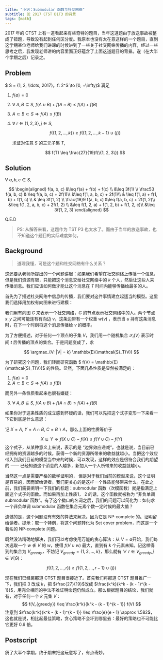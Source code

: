 ```yaml
---
title: "小记：Submodular 函数与社交网络"
subtitle: 论 2017 CTST D1T3 的背景
tags: [math]
---
```


2017 年的 CTST 上有一道看起来有些奇特的题目，当年这道题由于放送事故被整成了错题，导致没有起到任何区分度。我原本也没有太在意这样的一个题目，直到这学期某位老师给我们讲课的时候讲到了一些关于社交网络传播的内容，经过一些思考之后，我发现老师讲的内容里面正好蕴含了上面这道题目的背景。遂（在大半个学期之后）记录之。

## Problem

$ S = \{1, 2, \ldots, 2017\}$，$f: 2^S \to [0, +\infty)$ 满足

1. $f(\emptyset) = 0$

2. $\forall\ A, B \subseteq S$, $f(A \cup B) + f(A\cap B) \leq f(A) + f(B)$

3. $A \subset B \subset S \Longrightarrow f(A) \leq f(B)$

4. $\forall\ r \in \{1, 2, 3\}, j \in S$,

    $$
    f(\{1, 2, \ldots, k\}) \geq f(\{1, 2, \ldots, k - 1\} \cup\{j\})
    $$
    

    求证对任意 $S$ 的三元子集 $T$,

    
    $$
    f(T) \leq \frac{27}{19}f(\{1, 2, 3\})
    $$
    

## Solution

$\forall\ a, b, c \in S$, 

$$
\begin{aligned}
	f(a, b, c) &\leq f(a) + f(b) + f(c) \\
	&\leq 3f(1) \\
	\frac53 f(a, b, c) & \leq f(a, b, c) + 2f(1)\\
	&\leq f(1, a, b, c) + 2f(1)\\
	& \leq f(1, a) + f(1, b) + f(1, c) \\
	& \leq 3f(1, 2) \\
	\frac{19}9 f(a, b, c) &\leq f(a, b, c) + 2f(1, 2)\\
	&\leq f(1, 2, a, b, c) + 2f(1, 2) \\
	&\leq f(1, 2, a) + f(1, 2, b) + f(1, 2, c)\\
	&\leq 3f(1, 2, 3)
\end{aligned}
$$

Q.E.D

> PS: 从解答来看，这题作为 TST P3 也太水了。而由于当年的放送事故，也不知道这个题目的实际难度如何。

## Background

> 道理我懂，可是这个题和社交网络有什么关系？

 这还要从老师所提出的一个问题讲起：如果我们希望在社交网络上传播一个信息，但是我们资源有限，只能把这个消息交给社交网络中的 $k$ 个人，然后让这些人来传播消息。我们应该如何做才能让这个消息在 $T$ 时间内能够传播给最多的人。

首先为了描述社交网络中信息的传播，我们要对这件事情建立起适当的模型。这里我们选择用加权有向图来进行建模：

我们用有向图 $G$ 来表示一个社交网络，$G$ 的节点表示社交网络中的人。两个节点 $x, y$ 之间可能连有有向边 $v$，这条边带有一个权重 $w(v)$ ，表示当 $u$ 持有这条消息时，在下一个时刻将这个消息传播给 $v$ 的概率。

为了方便描述，对于任何一个顶点的子集 $V$，我们用一个随机集合 $\mathcal{S}_t(V)$ 表示时间 $t$ 后传播的顶点的集合。于是问题变成了，求

$$
\argmax_{V: |V| = k} \mathbb{E}(\mathcal{S}_T(V))
$$

为了研究这个问题，我们转而研究函数 $ f(V) = \mathbb{E}(\mathcal{S}_T(V))$ 的性质。显然，下面几条性质是显然被满足的：

1. $f(\emptyset) = 0$
2. $A \subset B \subset S \Longrightarrow f(A) \leq f(B)$

而另外一条性质看起来也很有嫌疑：

3. $\forall\ A, B \subseteq S$, $f(A \cup B) + f(A\cap B) \leq f(A) + f(B)$

如果你对于这条性质的成立感到怀疑的话，我们可以先把这个式子变形一下来看一下它到底是什么意思：

记 $X = A$, $Y = A\cap B$, $C = B \backslash A$，那么上面的性质等价于

$$
X \subseteq Y \Longrightarrow f(X \cup C) - f(X) \leq f(Y\cup C) - f(Y)
$$
这个式子，从某种意义上来说，表示的是 “边界效应递减”。也就是说，当目前已经拥有的资源越多的时候，获得一个新的资源所带来的收益就越小。当把这个效应带入到我们目前的模型当中来的时候，可以发现，这样的效应是很符合我们的期望的 —— 已经知道这个消息的人越多，新加入一个人所带来的收益就越小。

当然这一点是需要严格的数学证明的， 但是对于我们当前的模型来说，这个证明是容易的，因而留给读者。我们更关心的是这样一个性质能够带来什么。在此之前，我们需要阐明一下我们的标题：submodular 函数（次模函数）就是指满足上面这个式子的函数。而如果再加上性质1， 2 的话，这个函数就被称为 “非负单调 submodular 函数”。有了这个拗口的名词之后，我们的问题可以简化为：如何求一个非负单调 submodular 函数在集合元素个数一定时候的最大值？

遗憾的是，这个问题没有有效的算法来解决，因为它是 NP-complete 的。证明留给读者。提示：取一个特例，将这个问题转化为 Set cover problem，而这是一个著名的 NP-complete 问题。

既然没法精确地解决，我们可以考虑使用万能的贪心算法：从 $V = \emptyset$开始，我们每次选取一个 $w \not \in V$ 的 $w$，使得 $f(V\cup w)$ 最大，直到有 $k$ 个元素未知。记这样得到的集合为 $V_{greedy}$，不妨记 $V_{greedy} = \{1, 2, \ldots, k\}$，那么就有 $\forall\ r \in V_{greedy}, j\in V(G)$：

$$
f(\{1, 2, \ldots, r\}) \geq f(\{1, 2, \ldots, r - 1\} \cup\{j\})
$$

现在我们已经离那道 CTST 题目很接近了。首先我们将那道 CTST 题目推广一下，我们把 3 改成 $k$，把 $\frac{27}{19}$改成 $\frac{k^k}{k^k - (k - 1)^{k - 1}}$，用完全相同的手法不难证明命题仍然成立。那么根据题目的结论，我们就有，对于任何一个 $k$ 元集 $V$：
$$
 f(V_{greedy}) \leq \frac{k^k}{k^k - (k - 1)^{k - 1}} f(V)
$$
注意到 $\frac{k^k}{k^k - (k - 1)^{k - 1}} \leq \frac{e}{e - 1} \approx 1.582$，这也就是说，相比起最佳策略，贪心策略不会坏到哪里去：最好的策略也不可能比它更好 $0.6$ 倍。

## Postscript

鸽了大半个学期，终于期末把这玩意写了，有点奇妙。